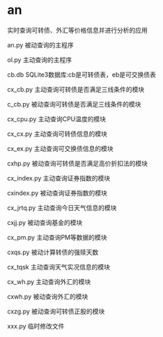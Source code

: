 # an
实时查询可转债、外汇等价格信息并进行分析的应用

an.py       被动查询的主程序

ol.py       主动查询的主程序

cb.db       SQLite3数据库:cb是可转债表，eb是可交换债表

cx_cb.py    主动查询可转债是否满足三线条件的模块

c_cb.py     被动查询可转债是否满足三线条件的模块

cx_cpu.py   主动查询CPU温度的模块

cx_cx.py    主动查询可转债信息的模块

cx_ex.py    主动查询可交换债信息的模块

cxhp.py     被动查询可转债是否满足高价折扣法的模块

cx_index.py 主动查询证券指数的模块

cxindex.py  被动查询证券指数的模块

cx_jrtq.py  主动查询今日天气信息的模块

cxjj.py     被动查询基金的模块

cx_pm.py    主动查询PM等数据的模块

cxqs.py     被动计算转债的强赎天数

cx_tqsk     主动查询天气实况信息的模块

cx_wh.py    主动查询外汇的模块

cxwh.py     被动查询外汇的模块

cxzg.py     被动查询可转债正股的模块

xxx.py      临时修改文件
